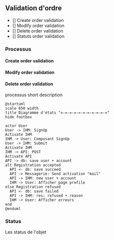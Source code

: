 ## Validation d'ordre

- [] Create order validation
- [] Modify order validation
- [] Delete order validation
- [] Statuts order validation

### Processus

#### Create order validation


#### Modify order validation


#### Delete order validation

processus short description

```plantuml
@startuml
scale 650 width
title Diagramme d'états "=-=-=-=-=-=-=-=-=-=-="
hide footbox

actor User
User -> IHM: SignUp
Activate IHM
IHM -> User: Composant SignUp
User -> IHM: Submit
Activate IHM
IHM -> API: POST
Activate API
API -> db: save user + account
alt Registration accepted
  API <- db: save succeed
  API -> Messagerie: Send activation "mail"
  API -> IHM: new user + account
  IHM -> User: Afficher page profile
else Registration refused
  API <- db: save failed
  API -> IHM: res: refused + reason
  IHM -> User: Afficher erreurs
end
@enduml
```

### Status

Les status de l'objet
